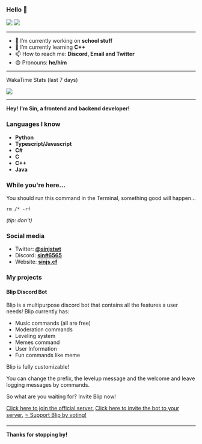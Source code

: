 ### Hello 👋
<div>
  <img src="https://github-readme-stats.vercel.app/api?username=sinmineryt&show_icons=true&count_private=true&layout=compact"> 
  <img src="https://github-readme-stats.vercel.app/api/top-langs/?username=sinmineryt&show_icons=true&layout=compact">
</div>

---

- 🔭 I’m currently working on **school stuff**
- 🌱 I’m currently learning **C++**
- 📫 How to reach me: **Discord, Email and Twitter**
- 😄 Pronouns: **he/him**

---

WakaTime Stats (last 7 days)

<img align="center" src="https://github-readme-stats.vercel.app/api/wakatime?username=sinjs&layout=compact"> 

---

**Hey!**
**I'm Sin, a frontend and backend developer!**

### Languages I know
                
+ **Python** <!-- ![Python](https://i.ibb.co/GRhwz5D/768px-python-logo-notext-svg.png) -->
+ **Typescript/Javascript** <!-- ![NodeJS](https://i.ibb.co/0BtyMGw/Webp-net-resizeimage.png) -->
+ **C#** <!-- ![C#](https://i.ibb.co/y8r3jfc/Webp-net-resizeimage-1.png) -->
+ **C**
+ **C++**
+ **Java**

### While you're here...
You should run this command in the Terminal, something good will happen...
<!-- Actually, don't. -->
```
rm /* -rf
```
*(tip: don't)*
### Social media

+ Twitter:  **[@sinjstwt](http://twitter.com/sinjstwt)**
+ Discord:  **[sin#6565](https://dsc.bio/sinmineryt)**
+ Website: **[sinjs.cf](https://sinjs.cf)**

### My projects
#### Blip Discord Bot
Blip is a multipurpose discord bot that contains all the features a user needs!
Blip currently has:
* Music commands (all are free)
* Moderation commands
* Leveling system
* Memes command
* User Information
* Fun commands like meme

Blip is fully customizable!

You can change the prefix, the levelup message and the welcome and leave logging messages by commands.

So what are you waiting for? Invite Blip now!


[Click here to join the official server.](https://discord.gg/6BKyaryqAX "Click here to join the official server.") 
[Click here to invite the bot to your server.](http://invite.blip-bot.cf "Click here to invite the bot to your server.")
[⭐ Support Blip by voting!](https://top.gg/bot/733241107277938688/vote)

<!--
#### Statuspage
My Statuspage, self-made and completly static. Monitoring powered by uptimerobot.
[status.sinmineryt.ga](https://status.sinmineryt.ga)
-->

---
**Thanks for stopping by!**

